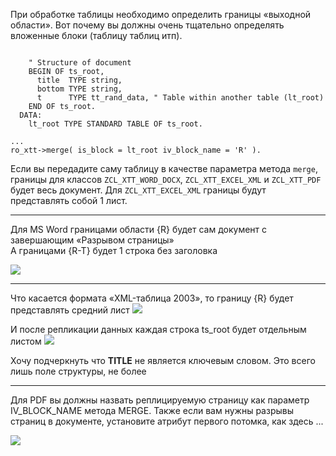 При обработке таблицы необходимо определить границы «выходной области».
Вот почему вы должны очень тщательно определять вложенные блоки (таблицу таблиц итп).

```abap

    " Structure of document
    BEGIN OF ts_root,
      title  TYPE string,
      bottom TYPE string,
      t      TYPE tt_rand_data, " Table within another table (lt_root)
    END OF ts_root.
  DATA:
    lt_root TYPE STANDARD TABLE OF ts_root.

...
ro_xtt->merge( is_block = lt_root iv_block_name = 'R' ).
```

Если вы передадите саму таблицу в качестве параметра метода `merge`, границы для классов
`ZCL_XTT_WORD_DOCX`, `ZCL_XTT_EXCEL_XML` и `ZCL_XTT_PDF` будет весь документ.
Для `ZCL_XTT_EXCEL_XML` границы будут представлять собой 1 лист.

---

Для MS Word границами области {R} будет сам документ с завершающим «Разрывом страницы»\
А границами {R-T} будет 1 строка без заголовка

![](https://raw.githubusercontent.com/wiki/bizhuka/xtt/img/nested_bl_word_templ.png)

---

Что касается формата «XML-таблица 2003», то границу {R} будет представлять средний лист
![](https://raw.githubusercontent.com/wiki/bizhuka/xtt/img/nested_bl_2003_templ.png)

И после репликации данных каждая строка ts_root будет отдельным листом
![](https://raw.githubusercontent.com/wiki/bizhuka/xtt/img/nested_bl_2003_res.png)

Хочу подчеркнуть что **TITLE** не является ключевым словом. Это всего лишь поле структуры, не более

---

Для PDF вы должны назвать реплицируемую страницу как параметр IV_BLOCK_NAME метода MERGE.
Также если вам нужны разрывы страниц в документе, установите атрибут первого потомка, как здесь ... 

![](https://raw.githubusercontent.com/wiki/bizhuka/xtt/img/nested_bl_pdf_templ.png)
